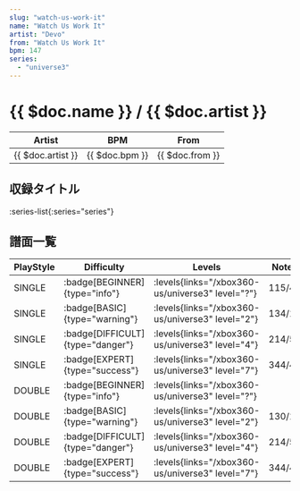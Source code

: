 ```yaml
---
slug: "watch-us-work-it"
name: "Watch Us Work It"
artist: "Devo"
from: "Watch Us Work It"
bpm: 147
series:
  - "universe3"
---
```


# {{ $doc.name }} / {{ $doc.artist }}

|Artist|BPM|From|
|------|---|----|
|{{ $doc.artist }}|{{ $doc.bpm }}|{{ $doc.from }}|

## 収録タイトル

:series-list{:series="series"}

## 譜面一覧

|PlayStyle|Difficulty|Levels|Notes|Movie|
|---------|----------|------|-----|-----|
|SINGLE| :badge[BEGINNER]{type="info"}| :levels{links="/xbox360-us/universe3" level="?"}|115/4||
|SINGLE| :badge[BASIC]{type="warning"}| :levels{links="/xbox360-us/universe3" level="2"}|134/12||
|SINGLE| :badge[DIFFICULT]{type="danger"}| :levels{links="/xbox360-us/universe3" level="4"}|214/5||
|SINGLE| :badge[EXPERT]{type="success"}| :levels{links="/xbox360-us/universe3" level="7"}|344/4||
|DOUBLE| :badge[BEGINNER]{type="info"}| :levels{links="/xbox360-us/universe3" level="?"}|||
|DOUBLE| :badge[BASIC]{type="warning"}| :levels{links="/xbox360-us/universe3" level="2"}|130/12||
|DOUBLE| :badge[DIFFICULT]{type="danger"}| :levels{links="/xbox360-us/universe3" level="4"}|214/5||
|DOUBLE| :badge[EXPERT]{type="success"}| :levels{links="/xbox360-us/universe3" level="7"}|344/4||

